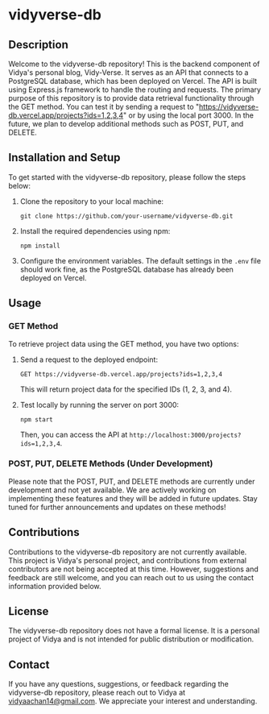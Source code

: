 # vidyverse-db

## Description
Welcome to the vidyverse-db repository! This is the backend component of Vidya's personal blog, Vidy-Verse. It serves as an API that connects to a PostgreSQL database, which has been deployed on Vercel. The API is built using Express.js framework to handle the routing and requests. The primary purpose of this repository is to provide data retrieval functionality through the GET method. You can test it by sending a request to "https://vidyverse-db.vercel.app/projects?ids=1,2,3,4" or by using the local port 3000. In the future, we plan to develop additional methods such as POST, PUT, and DELETE.

## Installation and Setup
To get started with the vidyverse-db repository, please follow the steps below:

1. Clone the repository to your local machine:

   ```
   git clone https://github.com/your-username/vidyverse-db.git
   ```

2. Install the required dependencies using npm:

   ```
   npm install
   ```

3. Configure the environment variables. The default settings in the `.env` file should work fine, as the PostgreSQL database has already been deployed on Vercel.

## Usage

### GET Method

To retrieve project data using the GET method, you have two options:

1. Send a request to the deployed endpoint:

   ```
   GET https://vidyverse-db.vercel.app/projects?ids=1,2,3,4
   ```

   This will return project data for the specified IDs (1, 2, 3, and 4).

2. Test locally by running the server on port 3000:

   ```
   npm start
   ```

   Then, you can access the API at `http://localhost:3000/projects?ids=1,2,3,4`.

### POST, PUT, DELETE Methods (Under Development)

Please note that the POST, PUT, and DELETE methods are currently under development and not yet available. We are actively working on implementing these features and they will be added in future updates. Stay tuned for further announcements and updates on these methods!

## Contributions
Contributions to the vidyverse-db repository are not currently available. This project is Vidya's personal project, and contributions from external contributors are not being accepted at this time. However, suggestions and feedback are still welcome, and you can reach out to us using the contact information provided below.

## License
The vidyverse-db repository does not have a formal license. It is a personal project of Vidya and is not intended for public distribution or modification.

## Contact
If you have any questions, suggestions, or feedback regarding the vidyverse-db repository, please reach out to Vidya at vidyaachan14@gmail.com. We appreciate your interest and understanding.
